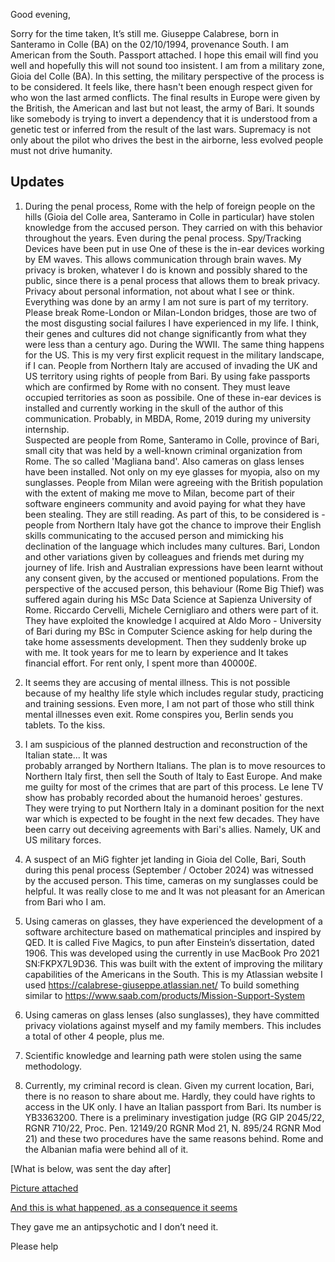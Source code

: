 Good evening,

Sorry for the time taken, It’s still me. Giuseppe Calabrese, born in Santeramo in Colle (BA) on the 02/10/1994, provenance South. I am American from the South. Passport attached.
I hope this email will find you well and hopefully this will not sound too insistent. I am from a military zone, Gioia del Colle (BA). In this setting, the military perspective of the process is to be considered.
It feels like, there hasn't been enough respect given for who won the last armed conflicts. The final results in Europe were given by the British, the American and last but not least, the army of Bari. 
It sounds like somebody is trying to invert a dependency that it is understood from a genetic test or inferred from the result of the last wars. 
Supremacy is not only about the pilot who drives the best in the airborne, less evolved people must not drive humanity.

## Updates

1. During the penal process, Rome with the help of foreign people on the hills (Gioia del Colle area, Santeramo in Colle 
in particular) have stolen knowledge from the accused person. They carried on with this behavior 
throughout the years. Even during the penal process. Spy/Tracking Devices have been put in use 
One of these is the in-ear devices working by EM waves. This allows communication through brain 
waves. My privacy is broken, whatever I do is known and possibly shared to the public, since 
there is a penal process that allows them to break privacy. Privacy about personal information, 
not about what I see or think. Everything was done by an army I am not sure is part of my 
territory. 
Please break Rome-London or Milan-London bridges, those are two of the most disgusting social 
failures I have experienced in my life. I think, their genes and cultures did not change 
significantly from what they were less than a century ago. During the WWII. The same thing 
happens for the US. 
This is my very first explicit request in the military landscape, if I can.
People from Northern Italy are accused of invading the UK and US territory using rights of 
people from Bari. By using fake passports which are confirmed by Rome with no consent.
They must leave occupied territories as soon as possibile.
One of these in-ear devices is installed and currently working in the skull of the author of
this communication. Probably, in MBDA, Rome, 2019 during my university internship.   
Suspected are people from Rome, Santeramo in Colle, province of Bari, small city that was 
held by a well-known criminal organization from Rome. The so called 'Magliana band'.
Also cameras on glass lenses have been installed. Not only on my eye glasses for myopia, also on 
my sunglasses.
People from Milan were agreeing with the British population with the extent of making me 
move to Milan, become part of their software engineers community and avoid paying for what 
they have been stealing. They are still reading.
As part of this, to be considered is - people from Northern Italy have got the chance to improve 
their English skills communicating to the accused person and mimicking his declination of the 
language which includes many cultures. Bari, London and other variations given by colleagues and 
friends met during my journey of life. Irish and Australian expressions have been learnt without 
any consent given, by the accused or mentioned populations. 
From the perspective of the accused person, this behaviour (Rome Big Thief) was suffered again 
during his MSc Data Science at Sapienza University of Rome. 
Riccardo Cervelli, Michele Cernigliaro and others were part of it. They have exploited the 
knowledge I acquired at Aldo Moro - University of Bari during my BSc in Computer Science asking 
for help during the take home assessments development. Then they suddenly broke up with me.
It took years for me to learn by experience and It takes financial effort. For rent only, I spent more than 40000£.

2. It seems they are accusing of mental illness. This is not possible because of my healthy life style 
which includes regular study, practicing and training sessions. Even more, I am not part of 
those who still think mental illnesses even exit. Rome conspires you, Berlin sends you tablets. To the kiss.

3. I am suspicious of the planned destruction and reconstruction of the Italian state... It was  
probably arranged by Northern Italians. 
The plan is to move resources to Northern Italy first, then sell the South of Italy to East 
Europe. And make me guilty for most of the crimes that are part of this process. 
Le Iene TV show has probably recorded about the humanoid heroes' gestures. They were trying to 
put Northern Italy in a dominant position for the next war which is expected to be fought in the 
next few decades. 
They have been carry out deceiving agreements with Bari's allies. Namely, UK and US military 
forces.

4. A suspect of an MiG fighter jet landing in Gioia del Colle, Bari, South during this penal 
process (September / October 2024) was witnessed by the accused person. 
This time, cameras on my sunglasses could be helpful. It was really close to me and It was not pleasant for an American from Bari who I am.

5. Using cameras on glasses, they have experienced the development of a software 
architecture based on mathematical principles and inspired by QED.
It is called Five Magics, to pun after Einstein’s dissertation, dated 1906. 
This was developed using the currently in use MacBook Pro 2021 SN:FKPX7L9D36.
This was built with the extent of improving the military capabilities of the Americans in the South.
This is my Atlassian website I used https://calabrese-giuseppe.atlassian.net/ 
To build something similar to https://www.saab.com/products/Mission-Support-System

6. Using cameras on glass lenses (also sunglasses), they have committed privacy violations 
against myself and my family members. This includes a total of other 4 people, plus me. 

7. Scientific knowledge and learning path were stolen using the same methodology.

8. Currently, my criminal record is clean. Given my current location, Bari, there is no reason 
to share about me. Hardly, they could have rights to access in the UK only. 
I have an Italian passport from Bari. Its number is YB3363200. There is a preliminary
investigation judge (RG GIP 2045/22, RGNR 710/22, Proc. Pen. 12149/20 RGNR Mod 21, N. 895/24 RGNR Mod 21) and these two procedures have the same reasons behind. 
Rome and the Albanian mafia were behind all of it.

[What is below, was sent the day after]

[Picture attached](Resources/LaRomaDelSud.jpeg)

[And this is what happened, as a consequence it seems](LaRomaDelSudPT2.jpeg)

They gave me an antipsychotic and I don’t need it. 

Please help

